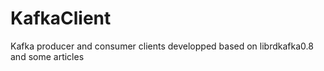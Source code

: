 # KafkaClient
Kafka producer and consumer clients developped based on librdkafka0.8 and some articles
